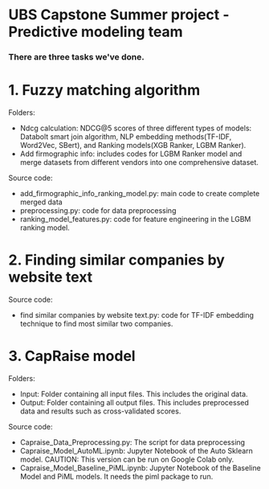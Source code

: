 # UBS Capstone Summer project - Predictive modeling team


### There are three tasks we've done.


# 1. Fuzzy matching algorithm
Folders: 
- Ndcg calculation: NDCG@5 scores of three different types of models: Databolt smart join algorithm, NLP embedding methods(TF-IDF, Word2Vec, SBert), and Ranking models(XGB Ranker, LGBM Ranker).
- Add firmographic info: includes codes for LGBM Ranker model and merge datasets from different vendors into one comprehensive dataset. 

Source code:
- add_firmographic_info_ranking_model.py: main code to create complete merged data
- preprocessing.py: code for data preprocessing
- ranking_model_features.py: code for feature engineering in the LGBM ranking model. 


# 2. Finding similar companies by website text
Source code: 
- find similar companies by website text.py: code for TF-IDF embedding technique to find most similar two companies.

# 3. CapRaise model
Folders:
- Input: Folder containing all input files. This includes the original data.
- Output: Folder containing all output files. This includes preprocessed data and results such as cross-validated scores.

Source code:
- Capraise_Data_Preprocessing.py: The script for data preprocessing
- Capraise_Model_AutoML.ipynb: Jupyter Notebook of the Auto Sklearn model. CAUTION: This version can be run on Google Colab only.
- Capraise_Model_Baseline_PiML.ipynb: Jupyter Notebook of the Baseline Model and PiML models. It needs the piml package to run.


